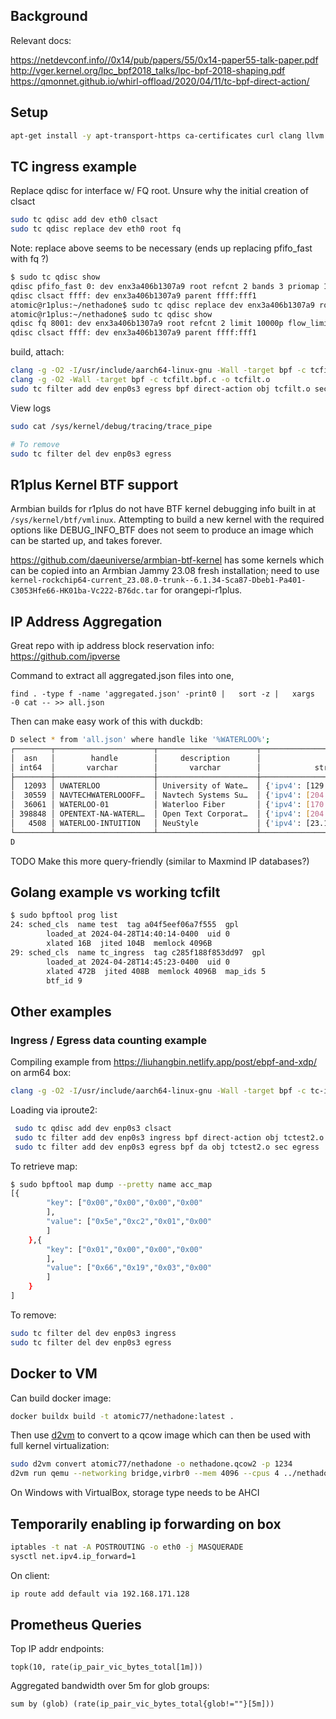 ## Background

Relevant docs:

https://netdevconf.info//0x14/pub/papers/55/0x14-paper55-talk-paper.pdf
http://vger.kernel.org/lpc_bpf2018_talks/lpc-bpf-2018-shaping.pdf
https://qmonnet.github.io/whirl-offload/2020/04/11/tc-bpf-direct-action/

## Setup

```bash
apt-get install -y apt-transport-https ca-certificates curl clang llvm jq libelf-dev libpcap-dev libbfd-dev binutils-dev build-essential make linux-tools-common linux-tools-$(uname -r) bpfcc-tools python3-pip
```


## TC ingress example

Replace qdisc for interface w/ FQ root. Unsure why the initial creation of clsact
```bash
sudo tc qdisc add dev eth0 clsact
sudo tc qdisc replace dev eth0 root fq
```

Note:
replace above seems to be necessary (ends up replacing pfifo_fast with fq ?)

```bash
$ sudo tc qdisc show
qdisc pfifo_fast 0: dev enx3a406b1307a9 root refcnt 2 bands 3 priomap 1 2 2 2 1 2 0 0 1 1 1 1 1 1 1 1
qdisc clsact ffff: dev enx3a406b1307a9 parent ffff:fff1
atomic@r1plus:~/nethadone$ sudo tc qdisc replace dev enx3a406b1307a9 root fq
atomic@r1plus:~/nethadone$ sudo tc qdisc show
qdisc fq 8001: dev enx3a406b1307a9 root refcnt 2 limit 10000p flow_limit 100p buckets 1024 orphan_mask 1023 quantum 3028b initial_quantum 15140b low_rate_threshold 550Kbit refill_delay 40ms timer_slack 10us horizon 10s horizon_drop
qdisc clsact ffff: dev enx3a406b1307a9 parent ffff:fff1
```

build, attach:
```bash
clang -g -O2 -I/usr/include/aarch64-linux-gnu -Wall -target bpf -c tcfilt.bpf.c -o tcfilt.o
clang -g -O2 -Wall -target bpf -c tcfilt.bpf.c -o tcfilt.o
sudo tc filter add dev enp0s3 egress bpf direct-action obj tcfilt.o sec tc
```

View logs

```bash
sudo cat /sys/kernel/debug/tracing/trace_pipe

# To remove
sudo tc filter del dev enp0s3 egress
```

## R1plus Kernel BTF support

Armbian builds for r1plus do not have BTF kernel debugging info built in
at `/sys/kernel/btf/vmlinux`. Attempting to build a new kernel with the required
options like DEBUG_INFO_BTF does not seem to produce an image which can 
be started up, and takes forever. 

https://github.com/daeuniverse/armbian-btf-kernel has some kernels which 
can be copied into an Armbian Jammy 23.08 fresh installation; need to 
use `kernel-rockchip64-current_23.08.0-trunk--6.1.34-Sca87-Dbeb1-Pa401-C3053Hfe66-HK01ba-Vc222-B76dc.tar` for orangepi-r1plus.


## IP Address Aggregation

Great repo with ip address block reservation info:
https://github.com/ipverse

Command to extract all aggregated.json files into one,

```
find . -type f -name 'aggregated.json' -print0 |   sort -z |   xargs -0 cat -- >> all.json
```

Then can make easy work of this with duckdb:

```bash
D select * from 'all.json' where handle like '%WATERLOO%';
┌────────┬──────────────────────┬──────────────────────┬───────────────────────────────────────────────────────────────┐
│  asn   │        handle        │     description      │                            subnets                            │
│ int64  │       varchar        │       varchar        │            struct(ipv4 varchar[], ipv6 varchar[])             │
├────────┼──────────────────────┼──────────────────────┼───────────────────────────────────────────────────────────────┤
│  12093 │ UWATERLOO            │ University of Wate…  │ {'ipv4': [129.97.0.0/16, 198.96.155.0/24], 'ipv6': [2620:10…  │
│  30559 │ NAVTECHWATERLOOOFF…  │ Navtech Systems Su…  │ {'ipv4': [204.138.153.0/24], 'ipv6': []}                      │
│  36061 │ WATERLOO-01          │ Waterloo Fiber       │ {'ipv4': [170.62.164.0/22], 'ipv6': [2602:f9c2::/36]}         │
│ 398848 │ OPENTEXT-NA-WATERL…  │ Open Text Corporat…  │ {'ipv4': [204.107.30.0/23], 'ipv6': []}                       │
│   4508 │ WATERLOO-INTUITION   │ NeuStyle             │ {'ipv4': [23.175.32.0/24, 155.254.2.0/23, 198.89.188.0/23],…  │
└────────┴──────────────────────┴──────────────────────┴───────────────────────────────────────────────────────────────┘
D
```

TODO Make this more query-friendly (similar to Maxmind IP databases?)

## Golang example vs working tcfilt

```bash
$ sudo bpftool prog list
24: sched_cls  name test  tag a04f5eef06a7f555  gpl
        loaded_at 2024-04-28T14:40:14-0400  uid 0
        xlated 16B  jited 104B  memlock 4096B
29: sched_cls  name tc_ingress  tag c285f188f853dd97  gpl
        loaded_at 2024-04-28T14:45:23-0400  uid 0
        xlated 472B  jited 408B  memlock 4096B  map_ids 5
        btf_id 9
```


## Other examples


### Ingress / Egress data counting example

Compiling example from https://liuhangbin.netlify.app/post/ebpf-and-xdp/ on arm64 box:

```bash
clang -g -O2 -I/usr/include/aarch64-linux-gnu -Wall -target bpf -c tc-ingress-count.bpf.c -o tc-ingress-count.o
```

Loading via iproute2:

```bash
 sudo tc qdisc add dev enp0s3 clsact
 sudo tc filter add dev enp0s3 ingress bpf direct-action obj tctest2.o sec ingress
 sudo tc filter add dev enp0s3 egress bpf da obj tctest2.o sec egress
```

To retrieve map:
```bash
$ sudo bpftool map dump --pretty name acc_map
[{
        "key": ["0x00","0x00","0x00","0x00"
        ],
        "value": ["0x5e","0xc2","0x01","0x00"
        ]
    },{
        "key": ["0x01","0x00","0x00","0x00"
        ],
        "value": ["0x66","0x19","0x03","0x00"
        ]
    }
]
```

To remove:

```bash
sudo tc filter del dev enp0s3 ingress
sudo tc filter del dev enp0s3 egress
```


## Docker to VM 

Can build docker image:
```bash
docker buildx build -t atomic77/nethadone:latest .
```

Then use [d2vm](https://github.com/linka-cloud/d2vm) to convert to a qcow image which can then be used with full kernel virtualization:

```bash
sudo d2vm convert atomic77/nethadone -o nethadone.qcow2 -p 1234
d2vm run qemu --networking bridge,virbr0 --mem 4096 --cpus 4 ../nethadone.qcow2 
```

On Windows with VirtualBox, storage type needs to be AHCI

## Temporarily enabling ip forwarding on box

```bash
iptables -t nat -A POSTROUTING -o eth0 -j MASQUERADE
sysctl net.ipv4.ip_forward=1
```

On client:

```bash
ip route add default via 192.168.171.128
```

## Prometheus Queries

Top IP addr endpoints:
```
topk(10, rate(ip_pair_vic_bytes_total[1m]))
```

Aggregated bandwidth over 5m for glob groups:
```
sum by (glob) (rate(ip_pair_vic_bytes_total{glob!=""}[5m]))
```
